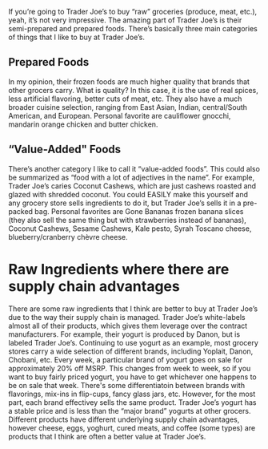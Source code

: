 If you’re going to Trader Joe’s to buy “raw” groceries (produce, meat, etc.), yeah, it’s not very impressive. The amazing part of Trader Joe’s is their semi-prepared and prepared foods. There’s basically three main categories of things that I like to buy at Trader Joe’s.

## Prepared Foods
In my opinion, their frozen foods are much higher quality that brands that other grocers carry.  What is quality? In this case, it is the use of real spices, less artificial flavoring, better cuts of meat, etc. They also have a much broader cuisine selection, ranging from East Asian, Indian, central/South American, and European. Personal favorite are cauliflower gnocchi, mandarin orange chicken and butter chicken.

## “Value-Added" Foods
There’s another category I like to call it “value-added foods”. This could also be summarized as “food with a lot of adjectives in the name”. For example, Trader Joe’s caries Coconut Cashews, which are just cashews roasted and glazed with shredded coconut. You could EASILY make this yourself and any grocery store sells ingredients to do it, but Trader Joe’s sells it in a pre-packed bag. 
Personal favorites are Gone Bananas frozen banana slices (they also sell the same thing but with strawberries instead of bananas), Coconut Cashews, Sesame Cashews, Kale pesto, Syrah Toscano cheese, blueberry/cranberry chèvre cheese.

# Raw Ingredients where there are supply chain advantages 
There are some raw ingredients that I think are better to buy at Trader Joe’s due to the way their supply chain is managed. Trader Joe’s white-labels almost all of their products, which gives them leverage over the contract manufacturers. For example, their yogurt is produced by Danon, but is labeled Trader Joe’s. Continuing to use yogurt as an example, most grocery stores carry a wide selection of different brands, including Yoplait, Danon, Chobani, etc. Every week, a particular brand of yogurt goes on sale for approximately 20% off MSRP. This changes from week to week, so if you want to buy fairly priced yogurt, you have to get whichever one happens to be on sale that week.  There's some differentiatoin between brands with flavorings, mix-ins in flip-cups, fancy glass jars, etc. However, for the most part, each brand effectivey sells the same product. Trader Joe’s yogurt has a stable price and is less than the “major brand” yogurts at other grocers. Different products have different underlying supply chain advantages, however cheese, eggs, yoghurt, cured meats, and coffee (some types) are products that I think are often a better value at Trader Joe’s.